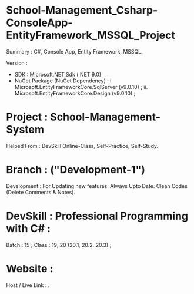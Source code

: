 # School-Management_Csharp-ConsoleApp-EntityFramework_MSSQL_Project
Summary : C#, Console App, Entity Framework, MSSQL.

Version :
- SDK : Microsoft.NET.Sdk (.NET 9.0)
- NuGet Package (NuGet Dependency) :
    i. Microsoft.EntityFrameworkCore.SqlServer (v9.0.10) ;
    ii. Microsoft.EntityFrameworkCore.Design (v9.0.10) ;


# Project : School-Management-System
Helped From : DevSkill Online-Class, Self-Practice, Self-Study.


# Branch : ("Development-1")
Development : For Updating new features. Always Upto Date. Clean Codes (Delete Comments & Notes).  


# DevSkill : Professional Programming with C# :
Batch : 15 ;
Class : 19, 20 (20.1, 20.2, 20.3) ;


# Website :
Host / Live Link : .
